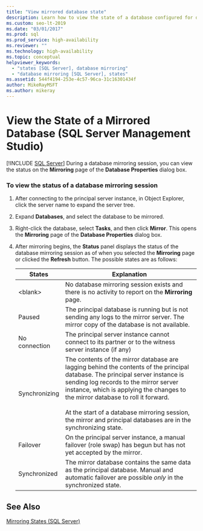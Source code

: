 ```yaml
---
title: "View mirrored database state"
description: Learn how to view the state of a database configured for database mirroring within the SQL Server Management Studio (SSMS) GUI. 
ms.custom: seo-lt-2019
ms.date: "03/01/2017"
ms.prod: sql
ms.prod_service: high-availability
ms.reviewer: ""
ms.technology: high-availability
ms.topic: conceptual
helpviewer_keywords: 
  - "states [SQL Server], database mirroring"
  - "database mirroring [SQL Server], states"
ms.assetid: 544f4194-253e-4c57-96ca-31c16301434f
author: MikeRayMSFT
ms.author: mikeray
---
```

# View the State of a Mirrored Database (SQL Server Management Studio)
 [!INCLUDE [SQL Server](../../includes/applies-to-version/sqlserver.md)]
  During a database mirroring session, you can view the status on the **Mirroring** page of the **Database Properties** dialog box.  
  
### To view the status of a database mirroring session  
  
1.  After connecting to the principal server instance, in Object Explorer, click the server name to expand the server tree.  
  
2.  Expand **Databases**, and select the database to be mirrored.  
  
3.  Right-click the database, select **Tasks**, and then click **Mirror**. This opens the **Mirroring** page of the **Database Properties** dialog box.  
  
4.  After mirroring begins, the **Status** panel displays the status of the database mirroring session as of when you selected the **Mirroring** page or clicked the **Refresh** button. The possible states are as follows:  
  
    |States|Explanation|  
    |------------|-----------------|  
    |\<blank>|No database mirroring session exists and there is no activity to report on the **Mirroring** page.|  
    |Paused|The principal database is running but is not sending any logs to the mirror server. The mirror copy of the database is not available.|  
    |No connection|The principal server instance cannot connect to its partner or to the witness server instance (if any)|  
    |Synchronizing|The contents of the mirror database are lagging behind the contents of the principal database. The principal server instance is sending log records to the mirror server instance, which is applying the changes to the mirror database to roll it forward.<br /><br /> At the start of a database mirroring session, the mirror and principal databases are in the synchronizing state.|  
    |Failover|On the principal server instance, a manual failover (role swap) has begun but has not yet accepted by the mirror.|  
    |Synchronized|The mirror database contains the same data as the principal database. Manual and automatic failover are possible *only* in the synchronized state.|  
  
## See Also  
 [Mirroring States &#40;SQL Server&#41;](../../database-engine/database-mirroring/mirroring-states-sql-server.md)  
  
  
